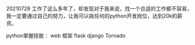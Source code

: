 20210728
工作了这么多年了，却发现对于我来说，找一个合适的工作都不容易，我一定要通过自己的努力，让我可以挑任何的python开发岗位，达到20k的薪资。

python掌握技能：
web 框架
flask django Tornado


<!--stackedit_data:
eyJoaXN0b3J5IjpbMTgxMDE0MTUxMl19
-->